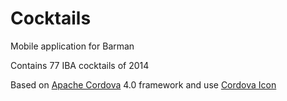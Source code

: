 Cocktails
=========

Mobile application for Barman

Contains 77 IBA cocktails of 2014

Based on [Apache Cordova](http://cordova.apache.org/) 4.0 framework
and use [Cordova Icon](https://www.npmjs.org/package/cordova-icon)

